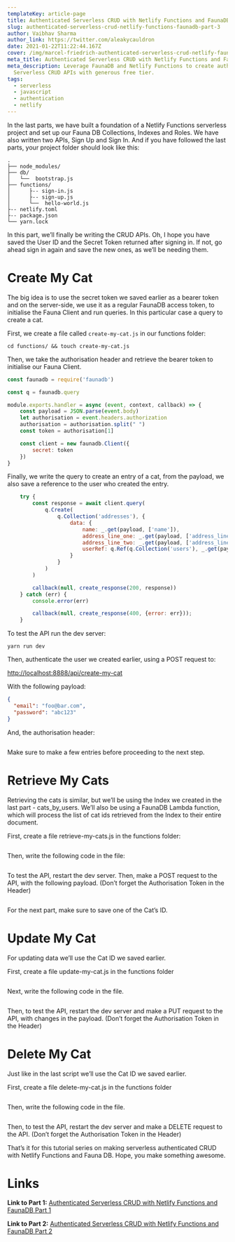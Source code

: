 ```yaml
---
templateKey: article-page
title: Authenticated Serverless CRUD with Netlify Functions and FaunaDB Part 3
slug: authenticated-serverless-crud-netlify-functions-faunadb-part-3
author: Vaibhav Sharma
author_link: https://twitter.com/aleakycauldron
date: 2021-01-22T11:22:44.167Z
cover: /img/marcel-friedrich-authenticated-serverless-crud-netlify-faunadb-part-3.jpg
meta_title: Authenticated Serverless CRUD with Netlify Functions and FaunaDB Part 3
meta_description: Leverage FaunaDB and Netlify Functions to create authenticated
  Serverless CRUD APIs with generous free tier.
tags:
  - serverless
  - javascript
  - authentication
  - netlify
---
```

In the last parts, we have built a foundation of a Netlify Functions serverless project and set up our Fauna DB Collections, Indexes and Roles. We have also written two APIs, Sign Up and Sign In. And if you have followed the last parts, your project folder should look like this:

```
.
├── node_modules/
├── db/
│   └──  bootstrap.js
├── functions/
│      ├-- sign-in.js
│      ├-- sign-up.js
│      └──  hello-world.js   
├-- netlify.toml
├-- package.json
└── yarn.lock
```

In this part, we’ll finally be writing the CRUD APIs. Oh, I hope you have saved the User ID and the Secret Token returned after signing in. If not, go ahead sign in again and save the new ones, as we’ll be needing them.

# Create My Cat

The big idea is to use the secret token we saved earlier as a bearer token and on the server-side, we use it as a regular FaunaDB access token, to initialise the Fauna Client and run queries. In this particular case a query to create a cat.

First, we create a file called `create-my-cat.js` in our functions folder:

```shell
cd functions/ && touch create-my-cat.js
```

Then, we take the authorisation header and retrieve the bearer token to initialise our Fauna Client.

```javascript
const faunadb = require('faunadb')

const q = faunadb.query

module.exports.handler = async (event, context, callback) => {
    const payload = JSON.parse(event.body)
    let authorisation = event.headers.authorization
    authorisation = authorisation.split(" ")
    const token = authorisation[1]

    const client = new faunadb.Client({
        secret: token
    })
}

```

Finally, we write the query to create an entry of a cat, from the payload, we also save a reference to the user who created the entry.

```javascript
    try {
        const response = await client.query(
            q.Create(
                q.Collection('addresses'), {
                    data: {
                        name: _.get(payload, ['name']),
                        address_line_one: _.get(payload, ['address_line_one']),
                        address_line_two: _.get(payload, ['address_line_two']),
                        userRef: q.Ref(q.Collection('users'), _.get(payload, ['user_id']))
                    }
                }
            )
        )

        callback(null, create_response(200, response))
    } catch (err) {
        console.error(err)

        callback(null, create_response(400, {error: err}));
    }
```

To test the API run the dev server:

```shell
yarn run dev
```

Then, authenticate the user we created earlier, using a POST request to:

<http://localhost:8888/api/create-my-cat>

With the following payload:

```JSON
{
  "email": "foo@bar.com",
  "password": "abc123"
} 
```

And, the authorisation header:

```

```

Make sure to make a few entries before proceeding to the next step.

# Retrieve My Cats

Retrieving the cats is similar, but we’ll be using the Index we created in the last part - cats_by_users. We’ll also be using a FaunaDB Lambda function, which will process the list of cat ids retrieved from the Index to their entire document.

First, create a file retrieve-my-cats.js in the functions folder:

```

```

Then, write the following code in the file:

```

```

To test the API, restart the dev server. Then, make a POST request to the API, with the following payload. (Don’t forget the Authorisation Token in the Header)

```

```

For the next part, make sure to save one of the Cat’s ID.

# Update My Cat

For updating data we’ll use the Cat ID we saved earlier.

First, create a file update-my-cat.js in the functions folder

```

```

Next, write the following code in the file.

```

```

Then, to test the API, restart the dev server and make a PUT request to the API, with changes in the payload. (Don’t forget the Authorisation Token in the Header)

# Delete My Cat

Just like in the last script we’ll use the Cat ID we saved earlier.

First, create a file delete-my-cat.js in the functions folder

```

```

Then, write the following code in the file.

```

```

Then, to test the API, restart the dev server and make a DELETE request to the API. (Don’t forget the Authorisation Token in the Header)

That’s it for this tutorial series on making serverless authenticated CRUD with Netlify Functions and Fauna DB. Hope, you make something awesome.

# Links

**Link to Part 1:** [Authenticated Serverless CRUD with Netlify Functions and FaunaDB Part 1](https://theleakycauldronblog.com/blog/authenticated-serverless-crud-netlify-functions-faunadb-part-1)

**Link to Part 2:** [Authenticated Serverless CRUD with Netlify Functions and FaunaDB Part 2](https://theleakycauldronblog.com/blog/authenticated-serverless-crud-netlify-functions-faunadb-part-2)